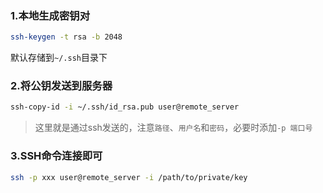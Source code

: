 ### 1.本地生成密钥对
```bash
ssh-keygen -t rsa -b 2048
```
默认存储到`~/.ssh`目录下
### 2.将公钥发送到服务器
```bash
ssh-copy-id -i ~/.ssh/id_rsa.pub user@remote_server
```
>这里就是通过ssh发送的，注意`路径`、`用户名`和`密码`，必要时添加`-p 端口号`
### 3.SSH命令连接即可
```bash
ssh -p xxx user@remote_server -i /path/to/private/key
```